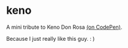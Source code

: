 # keno

A mini tribute to Keno Don Rosa [(on CodePen)](https://codepen.io/martin_martin/pen/zNomPV).

Because I just really like this guy. : )
